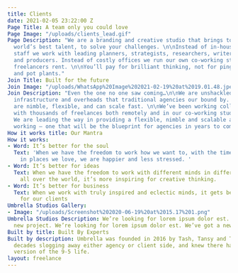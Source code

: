 ```yaml
---
title: Clients
date: 2021-02-05 23:22:00 Z
Page Title: A team only you could love
Page Image: "/uploads/clients_lead.gif"
Page Description: "We are a branding and creative studio that brings together the
  world’s best talent, to solve your challenges. \n\nInstead of in-house and junior
  staff we work with leading planners, strategists, researchers, writers, creatives,
  and producers. Instead of costly offices we run our own co-working studio that our
  freelancers rent. \n\nYou’ll pay for brilliant thinking, not for ping pong tables
  and pot plants."
Join Title: Built for the future
Join Image: "/uploads/WhatsApp%20Image%202021-02-19%20at%2019.01.48.jpeg"
Join Description: "Even the one no one saw coming…\n\nWe are unshackled from the typical
  infrastructure and overheads that traditional agencies our bound by. Instead we
  are nimble, flexible, and can scale fast. \n\nWe’ve been working collaboratively
  with thousands of freelances both remotely and in our co-working studio since 2016.
  We are leading the way in providing a flexible, nimble and scalable approach to
  working – one that will be the blueprint for agencies in years to come."
How it works title: Our Mantra
How it works:
- Word: It’s better for the soul
  Text: 'When we have the freedom to work how we want to, with the time we need, and
    in places we love, we are happier and less stressed. '
- Word: It’s better for ideas
  Text: When we have the freedom to work with different minds in different places
    all over the world, it’s more inspiring for creative thinking.
- Word: It’s better for business
  Text: When we work with truly inspired and eclectic minds, it gets better results
    for our clients
Umbrella Studios Gallery:
- Image: "/uploads/Screenshot%202020-06-19%20at%2015.17%201.png"
Umbrella Studios Description: We’re looking for lorem ipsum dolor est. We’ve got a
  new project. We’re looking for lorem ipsum dolor est. We’ve got a new project
Built by title: Built By Experts
Built by description: Umbrella was founded in 2016 by Tash, Tansy and Tim. We’d spent
  decades slogging away either agency or client side, and knew there had to be a better
  version of the 9-5 life.
layout: freelance
---
```


